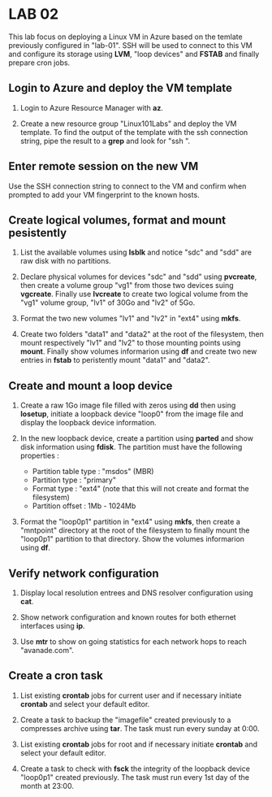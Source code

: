 # LAB 02

This lab focus on deploying a Linux VM in Azure based on the temlate previously configured in "lab-01". SSH will be used to connect to this VM and configure its storage using **LVM**, "loop devices" and **FSTAB** and finally prepare cron jobs.

## Login to Azure and deploy the VM template

1. Login to Azure Resource Manager with **az**.

2. Create a new resource group "Linux101Labs" and deploy the VM template. To find the output of the template with the ssh connection string, pipe the result to a **grep** and look for "ssh ".

## Enter remote session on the new VM

Use the SSH connection string to connect to the VM and confirm when prompted to add your VM fingerprint to the known hosts.

## Create logical volumes, format and mount pesistently

1. List the available volumes using **lsblk** and notice "sdc" and "sdd" are raw disk with no partitions.

2. Declare physical volumes for devices "sdc" and "sdd" using **pvcreate**, then create a volume group "vg1" from those two devices suing **vgcreate**. Finally use **lvcreate** to create two logical volume from the "vg1" volume group, "lv1" of 30Go and "lv2" of 5Go.

3. Format the two new volumes "lv1" and "lv2" in "ext4" using **mkfs**.

4. Create two folders "data1" and "data2" at the root of the filesystem, then mount respectively "lv1" and "lv2" to those mounting points using **mount**. Finally show volumes informarion using **df** and create two new entries in **fstab** to peristently mount "data1" and "data2".

## Create and mount a loop device

1. Create a raw 1Go image file filled with zeros using **dd** then using **losetup**, initiate a loopback device "loop0" from the image file and display the loopback device information.

2. In the new loopback device, create a partition using **parted** and show disk information using **fdisk**. The partition must have the following properties :
    - Partition table type : "msdos" (MBR)
    - Partition type : "primary"
    - Format type : "ext4" (note that this will not create and format the filesystem)
    - Partition offset : 1Mb - 1024Mb

3. Format the "loop0p1" partition in "ext4" using **mkfs**, then create a "mntpoint" directory at the root of the filesystem to finally mount the "loop0p1" partition to that directory. Show the volumes informarion using **df**.

## Verify network configuration

1. Display local resolution entrees and DNS resolver configuration using **cat**.

2. Show network configuration and known routes for both ethernet interfaces using **ip**.

3. Use **mtr** to show on going statistics for each network hops to reach "avanade.com".

## Create a cron task

1. List existing **crontab** jobs for current user and if necessary initiate **crontab** and select your default editor.

2. Create a task to backup the "imagefile" created previously to a compresses archive using **tar**. The task must run every sunday at 0:00.

3. List existing **crontab** jobs for root and if necessary initiate **crontab** and select your default editor.

4. Create a task to check with **fsck** the integrity of the loopback device "loop0p1" created previously. The task must run every 1st day of the month at 23:00.